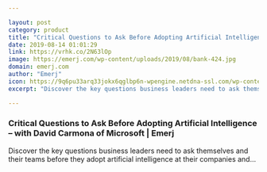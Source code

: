 ```yaml
---

layout: post
category: product
title: "Critical Questions to Ask Before Adopting Artificial Intelligence"
date: 2019-08-14 01:01:29
link: https://vrhk.co/2N63lOp
image: https://emerj.com/wp-content/uploads/2019/08/bank-424.jpg
domain: emerj.com
author: "Emerj"
icon: https://9q6pu33arq33jokx6qglbp6n-wpengine.netdna-ssl.com/wp-content/themes/emerj/src/fav/apple-touch-icon.png
excerpt: "Discover the key questions business leaders need to ask themselves and their teams before they adopt artificial intelligence at their companies and..."

---
```


### Critical Questions to Ask Before Adopting Artificial Intelligence – with David Carmona of Microsoft | Emerj

Discover the key questions business leaders need to ask themselves and their teams before they adopt artificial intelligence at their companies and...
